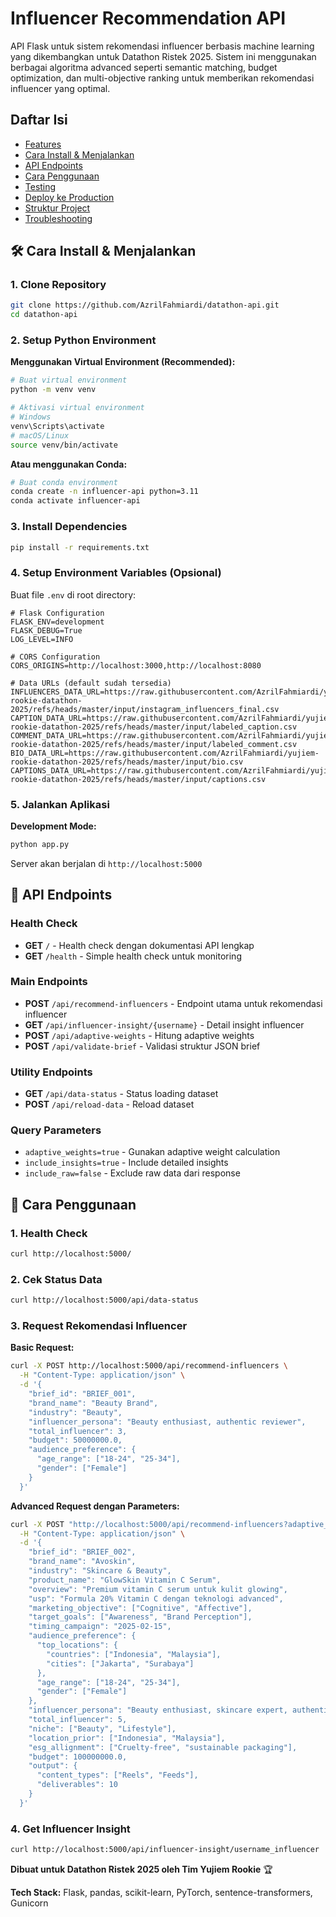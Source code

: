 # Influencer Recommendation API

API Flask untuk sistem rekomendasi influencer berbasis machine learning yang dikembangkan untuk Datathon Ristek 2025. Sistem ini menggunakan berbagai algoritma advanced seperti semantic matching, budget optimization, dan multi-objective ranking untuk memberikan rekomendasi influencer yang optimal.

## Daftar Isi

- [Features](#-features)
- [Cara Install & Menjalankan](#-cara-install--menjalankan)
- [API Endpoints](#-api-endpoints)
- [Cara Penggunaan](#-cara-penggunaan)
- [Testing](#-testing)
- [Deploy ke Production](#-deploy-ke-production)
- [Struktur Project](#-struktur-project)
- [Troubleshooting](#-troubleshooting)



## 🛠 Cara Install & Menjalankan

### 1. Clone Repository

```bash
git clone https://github.com/AzrilFahmiardi/datathon-api.git
cd datathon-api
```

### 2. Setup Python Environment

**Menggunakan Virtual Environment (Recommended):**

```bash
# Buat virtual environment
python -m venv venv

# Aktivasi virtual environment
# Windows
venv\Scripts\activate
# macOS/Linux  
source venv/bin/activate
```

**Atau menggunakan Conda:**

```bash
# Buat conda environment
conda create -n influencer-api python=3.11
conda activate influencer-api
```

### 3. Install Dependencies

```bash
pip install -r requirements.txt
```

### 4. Setup Environment Variables (Opsional)

Buat file `.env` di root directory:

```env
# Flask Configuration
FLASK_ENV=development
FLASK_DEBUG=True
LOG_LEVEL=INFO

# CORS Configuration
CORS_ORIGINS=http://localhost:3000,http://localhost:8080

# Data URLs (default sudah tersedia)
INFLUENCERS_DATA_URL=https://raw.githubusercontent.com/AzrilFahmiardi/yujiem-rookie-datathon-2025/refs/heads/master/input/instagram_influencers_final.csv
CAPTION_DATA_URL=https://raw.githubusercontent.com/AzrilFahmiardi/yujiem-rookie-datathon-2025/refs/heads/master/input/labeled_caption.csv
COMMENT_DATA_URL=https://raw.githubusercontent.com/AzrilFahmiardi/yujiem-rookie-datathon-2025/refs/heads/master/input/labeled_comment.csv
BIO_DATA_URL=https://raw.githubusercontent.com/AzrilFahmiardi/yujiem-rookie-datathon-2025/refs/heads/master/input/bio.csv
CAPTIONS_DATA_URL=https://raw.githubusercontent.com/AzrilFahmiardi/yujiem-rookie-datathon-2025/refs/heads/master/input/captions.csv
```

### 5. Jalankan Aplikasi

**Development Mode:**

```bash
python app.py
```

Server akan berjalan di `http://localhost:5000`

## 📡 API Endpoints

### Health Check
- **GET** `/` - Health check dengan dokumentasi API lengkap
- **GET** `/health` - Simple health check untuk monitoring

### Main Endpoints
- **POST** `/api/recommend-influencers` - Endpoint utama untuk rekomendasi influencer
- **GET** `/api/influencer-insight/{username}` - Detail insight influencer
- **POST** `/api/adaptive-weights` - Hitung adaptive weights
- **POST** `/api/validate-brief` - Validasi struktur JSON brief

### Utility Endpoints
- **GET** `/api/data-status` - Status loading dataset
- **POST** `/api/reload-data` - Reload dataset

### Query Parameters
- `adaptive_weights=true` - Gunakan adaptive weight calculation
- `include_insights=true` - Include detailed insights
- `include_raw=false` - Exclude raw data dari response

## 🎯 Cara Penggunaan

### 1. Health Check

```bash
curl http://localhost:5000/
```

### 2. Cek Status Data

```bash
curl http://localhost:5000/api/data-status
```

### 3. Request Rekomendasi Influencer

**Basic Request:**

```bash
curl -X POST http://localhost:5000/api/recommend-influencers \
  -H "Content-Type: application/json" \
  -d '{
    "brief_id": "BRIEF_001",
    "brand_name": "Beauty Brand",
    "industry": "Beauty",
    "influencer_persona": "Beauty enthusiast, authentic reviewer",
    "total_influencer": 3,
    "budget": 50000000.0,
    "audience_preference": {
      "age_range": ["18-24", "25-34"],
      "gender": ["Female"]
    }
  }'
```

**Advanced Request dengan Parameters:**

```bash
curl -X POST "http://localhost:5000/api/recommend-influencers?adaptive_weights=true&include_insights=true" \
  -H "Content-Type: application/json" \
  -d '{
    "brief_id": "BRIEF_002",
    "brand_name": "Avoskin",
    "industry": "Skincare & Beauty",
    "product_name": "GlowSkin Vitamin C Serum",
    "overview": "Premium vitamin C serum untuk kulit glowing",
    "usp": "Formula 20% Vitamin C dengan teknologi advanced",
    "marketing_objective": ["Cognitive", "Affective"],
    "target_goals": ["Awareness", "Brand Perception"],
    "timing_campaign": "2025-02-15",
    "audience_preference": {
      "top_locations": {
        "countries": ["Indonesia", "Malaysia"],
        "cities": ["Jakarta", "Surabaya"]
      },
      "age_range": ["18-24", "25-34"],
      "gender": ["Female"]
    },
    "influencer_persona": "Beauty enthusiast, skincare expert, authentic content creator",
    "total_influencer": 5,
    "niche": ["Beauty", "Lifestyle"],
    "location_prior": ["Indonesia", "Malaysia"],
    "esg_allignment": ["Cruelty-free", "sustainable packaging"],
    "budget": 100000000.0,
    "output": {
      "content_types": ["Reels", "Feeds"],
      "deliverables": 10
    }
  }'
```

### 4. Get Influencer Insight

```bash
curl http://localhost:5000/api/influencer-insight/username_influencer
```


**Dibuat untuk Datathon Ristek 2025 oleh Tim Yujiem Rookie** 🏆

**Tech Stack:** Flask, pandas, scikit-learn, PyTorch, sentence-transformers, Gunicorn
